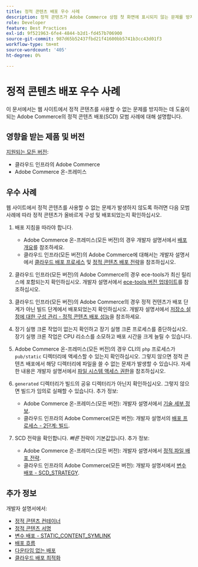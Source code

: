 ```yaml
---
title: 정적 콘텐츠 배포 우수 사례
description: 정적 콘텐츠가 Adobe Commerce 상점 첫 화면에 표시되지 않는 문제를 방지하는 방법을 알아봅니다.
role: Developer
feature: Best Practices
exl-id: 9f521963-6fe4-4844-b2d1-fd457b706900
source-git-commit: 987d65b52437fbd21f41600bb5741b3cc43d01f3
workflow-type: tm+mt
source-wordcount: '405'
ht-degree: 0%

---
```


# 정적 콘텐츠 배포 우수 사례

이 문서에서는 웹 사이트에서 정적 콘텐츠를 사용할 수 없는 문제를 방지하는 데 도움이 되는 Adobe Commerce의 정적 콘텐츠 배포(SCD) 모범 사례에 대해 설명합니다.

## 영향을 받는 제품 및 버전

[지원되는 모든 버전](../../../release/versions.md):

* 클라우드 인프라의 Adobe Commerce
* Adobe Commerce 온-프레미스

## 우수 사례

웹 사이트에서 정적 콘텐츠를 사용할 수 없는 문제가 발생하지 않도록 하려면 다음 모범 사례에 따라 정적 콘텐츠가 올바르게 구성 및 배포되었는지 확인하십시오.

1. 배포 지침을 따라야 합니다.
   * Adobe Commerce 온-프레미스(모든 버전)의 경우 개발자 설명서에서 [배포 개요](../../../configuration/deployment/overview.md)를 참조하세요.
   * 클라우드 인프라(모든 버전)의 Adobe Commerce에 대해서는 개발자 설명서에서 [클라우드 배포 프로세스](https://experienceleague.adobe.com/en/docs/commerce-cloud-service/user-guide/develop/deploy/process) 및 [정적 콘텐츠 배포 전략](https://experienceleague.adobe.com/en/docs/commerce-cloud-service/user-guide/develop/deploy/static-content)을 참조하십시오.

1. 클라우드 인프라(모든 버전)의 Adobe Commerce의 경우 ece-tools가 최신 릴리스에 포함되는지 확인하십시오. 개발자 설명서에서 [ece-tools 버전 업데이트](https://experienceleague.adobe.com/en/docs/commerce-cloud-service/user-guide/release-notes/ece-tools-package)를 참조하십시오.
1. 클라우드 인프라(모든 버전)의 Adobe Commerce의 경우 정적 컨텐츠가 배포 단계가 아닌 빌드 단계에서 배포되었는지 확인하십시오. 개발자 설명서에서 [저장소 설정에 대한 구성 관리 - 정적 콘텐츠 배포 성능](https://experienceleague.adobe.com/en/docs/commerce-cloud-service/user-guide/configure-store/store-settings#cloud-confman-scd-over)을 참조하세요.
1. 장기 실행 크론 작업이 없는지 확인하고 장기 실행 크론 프로세스를 중단하십시오. 장기 실행 크론 작업은 CPU 리소스를 소모하고 배포 시간을 크게 늘릴 수 있습니다.
1. Adobe Commerce 온-프레미스(모든 버전)의 경우 CLI의 `php` 프로세스가 `pub/static` 디렉터리에 액세스할 수 있는지 확인하십시오. 그렇지 않으면 정적 콘텐츠 배포에서 해당 디렉터리에 파일을 쓸 수 없는 문제가 발생할 수 있습니다. 자세한 내용은 개발자 설명서에서 [파일 시스템 액세스 권한](https://experienceleague.adobe.com/docs/commerce-operations/configuration-guide/deployment/file-system-permissions.html)을 참조하십시오.
1. `generated` 디렉터리가 빌드의 공유 디렉터리가 아닌지 확인하십시오. 그렇지 않으면 빌드가 임의로 실패할 수 있습니다. 추가 정보:
   * Adobe Commerce 온-프레미스(모든 버전): 개발자 설명서에서 [기술 세부 정보](https://experienceleague.adobe.com/docs/commerce-operations/configuration-guide/deployment/technical-details.html).
   * 클라우드 인프라의 Adobe Commerce(모든 버전): 개발자 설명서의 [배포 프로세스 - 2단계: 빌드](https://experienceleague.adobe.com/en/docs/commerce-cloud-service/user-guide/develop/deploy/best-practices#cloud-deploy-over-phases-build).

1. SCD 전략을 확인합니다. *빠른* 전략이 기본값입니다. 추가 정보:
   * Adobe Commerce 온-프레미스(모든 버전): 개발자 설명서에서 [정적 파일 배포 전략](https://experienceleague.adobe.com/docs/commerce-operations/configuration-guide/cli/static-view/static-view-file-strategy.html).
   * 클라우드 인프라의 Adobe Commerce(모든 버전): 개발자 설명서에서 [변수 배포 - SCD\_STRATEGY](https://experienceleague.adobe.com/en/docs/commerce-cloud-service/user-guide/configure/env/stage/variables-deploy#scd_strategy).

## 추가 정보

개발자 설명서에서:

* [정적 콘텐츠 컨테이너](https://developer.adobe.com/commerce/admin-developer/pattern-library/containers/static-content/)
* [정적 콘텐츠 서명](https://experienceleague.adobe.com/docs/commerce-operations/configuration-guide/cache/static-content-signing.html)
* [변수 배포 - STATIC\_CONTENT\_SYMLINK](https://experienceleague.adobe.com/en/docs/commerce-cloud-service/user-guide/configure/env/stage/variables-deploy#static_content_symlink)
* [배포 흐름](../../../performance/deployment-flow.md)
* [다운타임 없는 배포](https://experienceleague.adobe.com/en/docs/commerce-cloud-service/user-guide/develop/deploy/reduce-downtime)
* [클라우드 배포 최적화](https://experienceleague.adobe.com/en/docs/commerce-cloud-service/user-guide/develop/deploy/optimization)
